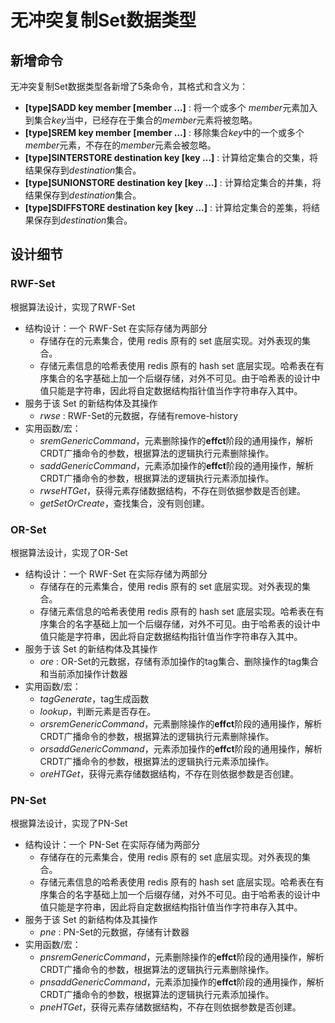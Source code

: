 # 无冲突复制Set数据类型

## 新增命令
无冲突复制Set数据类型各新增了5条命令，其格式和含义为：
* **[type]SADD key member [member …]** : 将一个或多个 *member*元素加入到集合*key*当中，已经存在于集合的*member*元素将被忽略。
* **[type]SREM key member [member …]** : 移除集合*key*中的一个或多个*member*元素，不存在的*member*元素会被忽略。
* **[type]SINTERSTORE destination key [key …]** : 计算给定集合的交集，将结果保存到*destination*集合。
* **[type]SUNIONSTORE destination key [key …]** : 计算给定集合的并集，将结果保存到*destination*集合。
* **[type]SDIFFSTORE destination key [key …]** : 计算给定集合的差集，将结果保存到*destination*集合。

## 设计细节
### RWF-Set
根据算法设计，实现了RWF-Set

- 结构设计：一个 RWF-Set 在实际存储为两部分
    - 存储存在的元素集合，使用 redis 原有的 set 底层实现。对外表现的集合。
    - 存储元素信息的哈希表使用 redis 原有的 hash set 底层实现。哈希表在有序集合的名字基础上加一个后缀存储，对外不可见。由于哈希表的设计中值只能是字符串，因此将自定数据结构指针值当作字符串存入其中。
- 服务于该 Set 的新结构体及其操作
    * *rwse* : RWF-Set的元数据，存储有remove-history
- 实用函数/宏：
    * *sremGenericCommand*，元素删除操作的**effct**阶段的通用操作，解析CRDT广播命令的参数，根据算法的逻辑执行元素删除操作。
    * *saddGenericCommand*，元素添加操作的**effct**阶段的通用操作，解析CRDT广播命令的参数，根据算法的逻辑执行元素添加操作。
    * *rwseHTGet*，获得元素存储数据结构，不存在则依据参数是否创建。
    * *getSetOrCreate*，查找集合，没有则创建。

### OR-Set
根据算法设计，实现了OR-Set

- 结构设计：一个 RWF-Set 在实际存储为两部分
    - 存储存在的元素集合，使用 redis 原有的 set 底层实现。对外表现的集合。
    - 存储元素信息的哈希表使用 redis 原有的 hash set 底层实现。哈希表在有序集合的名字基础上加一个后缀存储，对外不可见。由于哈希表的设计中值只能是字符串，因此将自定数据结构指针值当作字符串存入其中。
- 服务于该 Set 的新结构体及其操作
    * *ore* : OR-Set的元数据，存储有添加操作的tag集合、删除操作的tag集合和当前添加操作计数器
- 实用函数/宏：
    * *tagGenerate*，tag生成函数
    * *lookup*，判断元素是否存在。
    * *orsremGenericCommand*，元素删除操作的**effct**阶段的通用操作，解析CRDT广播命令的参数，根据算法的逻辑执行元素删除操作。
    * *orsaddGenericCommand*，元素添加操作的**effct**阶段的通用操作，解析CRDT广播命令的参数，根据算法的逻辑执行元素添加操作。
    * *oreHTGet*，获得元素存储数据结构，不存在则依据参数是否创建。

### PN-Set
根据算法设计，实现了PN-Set

- 结构设计：一个 PN-Set 在实际存储为两部分
    - 存储存在的元素集合，使用 redis 原有的 set 底层实现。对外表现的集合。
    - 存储元素信息的哈希表使用 redis 原有的 hash set 底层实现。哈希表在有序集合的名字基础上加一个后缀存储，对外不可见。由于哈希表的设计中值只能是字符串，因此将自定数据结构指针值当作字符串存入其中。
- 服务于该 Set 的新结构体及其操作
    * *pne* : PN-Set的元数据，存储有计数器
- 实用函数/宏：
    * *pnsremGenericCommand*，元素删除操作的**effct**阶段的通用操作，解析CRDT广播命令的参数，根据算法的逻辑执行元素删除操作。
    * *pnsaddGenericCommand*，元素添加操作的**effct**阶段的通用操作，解析CRDT广播命令的参数，根据算法的逻辑执行元素添加操作。
    * *pneHTGet*，获得元素存储数据结构，不存在则依据参数是否创建。